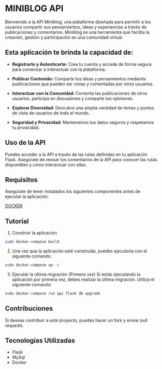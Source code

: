# MINIBLOG API

Bienvenido a la API Miniblog, una plataforma diseñada para permitir a los usuarios compartir sus pensamientos, ideas y experiencias a través de publicaciones y comentarios. Miniblog es una herramienta que facilita la creación, gestión y participación en una comunidad virtual.

## Esta aplicación te brinda la capacidad de:

- **Registrarte y Autenticarte:** Crea tu cuenta y accede de forma segura para comenzar a interactuar con la plataforma.

- **Publicar Contenido:** Comparte tus ideas y pensamientos mediante publicaciones que pueden ser vistas y comentadas por otros usuarios.

- **Interactuar con la Comunidad:** Comenta las publicaciones de otros usuarios, participa en discusiones y comparte tus opiniones.

- **Explorar Diversidad:** Descubre una amplia variedad de temas y puntos de vista de usuarios de todo el mundo.

- **Seguridad y Privacidad:** Mantenemos tus datos seguros y respetamos tu privacidad.

## Uso de la API
Puedes acceder a la API a través de las rutas definidas en tu aplicación Flask. Asegúrate de revisar los comentarios de la API para conocer las rutas disponibles y cómo interactuar con ellas.

## Requisitos
Asegúrate de tener instalados los siguientes componentes antes de ejecutar la aplicación:

[DOCKER](https://www.docker.com/)

## Tutorial

1. Construir la aplicacion
```bash
sudo docker-compose build
```

2. Una vez que la aplicación esté construida, puedes ejecutarla con el siguiente comando:
```bash
sudo docker-compose up -d
```

3. Ejecutar la última migración (Primera vez)
Si estás ejecutando la aplicación por primera vez, debes realizar la última migración. Utiliza el siguiente comando:
```bash
sudo docker-compose run api flask db upgrade
```

## Contribuciones
Si deseas contribuir a este proyecto, puedes hacer un fork y enviar pull requests.

## Tecnologías Utilizadas
- Flask
- MySql
- Docker